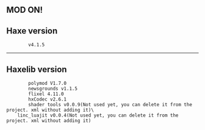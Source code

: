 MOD ON!
------------------------------------
 Haxe version 
 ----------------------------------
            v4.1.5
-----------------------------------
 Haxelib version
 -----------------------------------
            polymod V1.7.0
            newsgrounds v1.1.5
            flixel 4.11.0
            hxCodec v2.6.1
            shader tools v0.0.9(Not used yet, you can delete it from the project. xml without adding it)\
	    linc_luajit v0.0.4(Not used yet, you can delete it from the project. xml without adding it)
